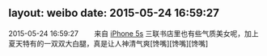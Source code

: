 layout: weibo
date: 2015-05-24 16:59:27
---
2015-05-24 16:59:27  &nbsp;&nbsp;&nbsp;&nbsp;&nbsp;&nbsp; 来自 <a href="sinaweibo://customweibosource" rel="nofollow">iPhone 5s</a>
三联书店里也有些气质美女呢，加上夏天特有的一双双大白腿，真是让人神清气爽[馋嘴][馋嘴][馋嘴] ​​​

